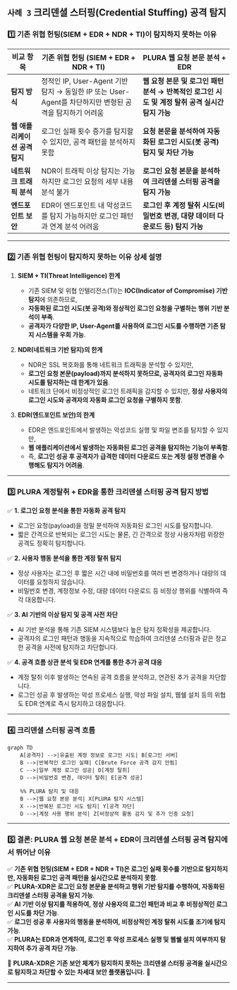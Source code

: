## `사례 3` 크리덴셜 스터핑(Credential Stuffing) 공격 탐지

### 1️⃣ 기존 위협 헌팅(SIEM + EDR + NDR + TI)이 탐지하지 못하는 이유

| **비교 항목** | **기존 위협 헌팅 (SIEM + EDR + NDR + TI)** | **PLURA 웹 요청 본문 분석 + EDR** |
|----------|-------------------------------|-------------------------------|
| **탐지 방식** | 정적인 IP, User-Agent 기반 탐지 → 동일한 IP 또는 User-Agent를 차단하지만 변형된 공격을 탐지하기 어려움 | **웹 요청 본문 및 로그인 패턴 분석 → 반복적인 로그인 시도 및 계정 탈취 공격 실시간 탐지 가능** |
| **웹 애플리케이션 공격 탐지** | 로그인 실패 횟수 증가를 탐지할 수 있지만, 공격 패턴을 분석하지 못함 | **요청 본문을 분석하여 자동화된 로그인 시도(봇 공격) 탐지 및 차단 가능** |
| **네트워크 트래픽 분석** | NDR이 트래픽 이상 탐지는 가능하지만 로그인 요청의 세부 내용 분석 불가 | **로그인 요청 본문을 분석하여 크리덴셜 스터핑 공격을 탐지 가능** |
| **엔드포인트 보안** | EDR이 엔드포인트 내 악성코드를 탐지 가능하지만 로그인 패턴과 연계 분석 어려움 | **로그인 후 계정 탈취 시도(비밀번호 변경, 대량 데이터 다운로드 등) 탐지 가능** |

---

### **2️⃣ 기존 위협 헌팅이 탐지하지 못하는 이유 상세 설명**  

1. **SIEM + TI(Threat Intelligence) 한계**  
   - 기존 SIEM 및 위협 인텔리전스(TI)는 **IOC(Indicator of Compromise) 기반 탐지**에 의존하므로,  
   - **자동화된 로그인 시도(봇 공격)와 정상적인 로그인 요청을 구별하는 행위 기반 분석이 부족**.  
   - **공격자가 다양한 IP, User-Agent를 사용하여 로그인 시도를 수행하면 기존 탐지 시스템을 우회 가능**.  

2. **NDR(네트워크 기반 탐지)의 한계**  
   - NDR은 SSL 복호화를 통해 네트워크 트래픽을 분석할 수 있지만,  
   - **로그인 요청 본문(payload)까지 분석하지 못하므로, 공격자의 로그인 자동화 시도를 탐지하는 데 한계가 있음**.  
   - 네트워크 단에서 비정상적인 로그인 트래픽을 감지할 수 있지만, **정상 사용자의 로그인 시도와 공격자의 자동화 로그인 요청을 구별하지 못함**.  

3. **EDR(엔드포인트 보안)의 한계**  
   - EDR은 엔드포인트에서 발생하는 악성코드 실행 및 파일 변조를 탐지할 수 있지만,  
   - **웹 애플리케이션에서 발생하는 자동화된 로그인 공격을 탐지하는 기능이 부족함**.  
   - 즉, **로그인 성공 후 공격자가 급격한 데이터 다운로드 또는 계정 설정 변경을 수행해도 탐지가 어려움**.  

---

### 3️⃣ PLURA 계정탈취 + EDR을 통한 크리덴셜 스터핑 공격 탐지 방법

✅ **1. 로그인 요청 분석을 통한 자동화 공격 탐지**
- 로그인 요청(payload)을 정밀 분석하여 자동화된 로그인 시도를 탐지합니다.
- 짧은 간격으로 반복되는 로그인 시도는 물론, 긴 간격으로 정상 사용자처럼 위장한 공격도 정확히 탐지합니다.

✅ **2. 사용자 행동 분석을 통한 계정 탈취 탐지**
- 정상 사용자는 로그인 후 짧은 시간 내에 비밀번호를 여러 번 변경하거나 대량의 데이터를 요청하지 않습니다.
- 비밀번호 변경, 계정정보 수정, 대량 데이터 다운로드 등 비정상 행위를 식별하여 즉각 대응합니다.

✅ **3. AI 기반의 이상 탐지 및 공격 사전 차단**
- AI 기반 분석을 통해 기존 SIEM 시스템보다 높은 탐지 정확성을 제공합니다.
- 공격자의 로그인 패턴과 행동을 지속적으로 학습하여 크리덴셜 스터핑과 같은 정교한 공격을 사전에 탐지하고 차단합니다.

✅ **4. 공격 흐름 상관 분석 및 EDR 연계를 통한 추가 공격 대응**
- 계정 탈취 이후 발생하는 연속된 공격 흐름을 분석하고, 연관된 추가 공격을 차단합니다.
- 로그인 성공 후 발생하는 악성 프로세스 실행, 악성 파일 설치, 웹쉘 설치 등의 위협도 EDR 연계로 즉시 탐지하고 대응합니다.

---

### 4️⃣ 크리덴셜 스터핑 공격 흐름

```mermaid
graph TD
    A[공격자] -->|유출된 계정 정보로 로그인 시도| B[로그인 서버]
    B -->|반복적인 로그인 실패| C[Brute Force 공격 감지 안됨]
    C -->|일부 계정 로그인 성공| D[계정 탈취]
    D -->|비밀번호 변경, 데이터 탈취| E[공격 성공]

    %% PLURA 탐지 및 대응
    B -->|웹 요청 본문 분석| X[PLURA 탐지 시스템]
    X -->|반복된 로그인 시도 탐지| Y[공격 차단]
    D -->|계정 사용 행위 분석| Z[비정상적 활동 감지 및 추가 인증 요청]
```

---

### **5️⃣ 결론: PLURA 웹 요청 본문 분석 + EDR이 크리덴셜 스터핑 공격 탐지에서 뛰어난 이유**  

✅ **기존 위협 헌팅(SIEM + EDR + NDR + TI)은 로그인 실패 횟수를 기반으로 탐지하지만, 자동화된 로그인 공격 패턴을 실시간으로 분석하지 못함**.  
✅ **PLURA-XDR은 로그인 요청 본문을 분석하고 행위 기반 탐지를 수행하여, 자동화된 크리덴셜 스터핑 공격을 탐지 가능**.  
✅ **AI 기반 이상 탐지를 적용하여, 정상 사용자의 로그인 패턴과 비교 후 비정상적인 로그인 시도를 차단 가능**.  
✅ **로그인 성공 후 사용자의 행동을 분석하여, 비정상적인 계정 탈취 시도를 조기에 탐지 가능**.  
✅ **PLURA는 EDR과 연계하여, 로그인 후 악성 프로세스 실행 및 웹쉘 설치 여부까지 탐지하여 추가 공격 차단 가능**.  

🔹 **PLURA-XDR은 기존 보안 체계가 탐지하지 못하는 크리덴셜 스터핑 공격을 실시간으로 탐지하고 차단할 수 있는 차세대 보안 플랫폼입니다.** 🚀  

---
 
